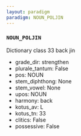 ```yaml
---
layout: paradigm
paradigm: NOUN_POLJIN
---
```

### ` NOUN_POLJIN `

Dictionary class 33 back jin
* grade_dir: strengthen
* plurale_tantum: False
* pos: NOUN
* stem_diphthong: None
* stem_vowel: None
* upos: NOUN
* harmony: back
* kotus_av: L
* kotus_tn: 33
* clitics: False
* possessive: False
